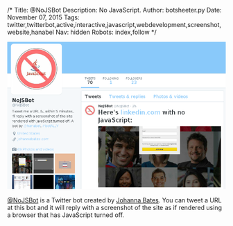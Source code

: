 /*
Title: @NoJSBot
Description: No JavaScript.
Author: botsheeter.py
Date: November 07, 2015
Tags: twitter,twitterbot,active,interactive,javascript,webdevelopment,screenshot,website,hanabel
Nav: hidden
Robots: index,follow
*/

[![](/content/bots/twitterbots/images/NoJSBot.png)](https://twitter.com/NoJSBot)

[@NoJSBot](https://twitter.com/NoJSBot) is a Twitter bot created by [Johanna Bates](https://twitter.com/hanabel). You can tweet a URL at this bot and it will reply with a screenshot of the site as if rendered using a browser that has JavaScript turned off.

